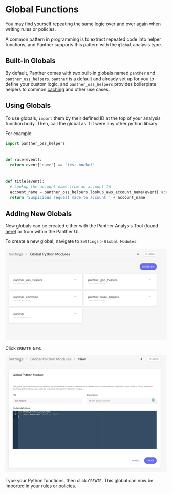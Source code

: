 # Global Functions

You may find yourself repeating the same logic over and over again when writing rules or policies.

A common pattern in programming is to extract repeated code into helper functions, and Panther supports this pattern with the `global` analysis type.

## Built-in Globals

By default, Panther comes with two built-in globals named `panther` and `panther_oss_helpers`. `panther` is a default and already set up for you to define your custom logic, and `panther_oss_helpers` provides boilerplate helpers to common [caching](caching.md) and other use cases.

## Using Globals

To use globals, `import` them by their defined ID at the top of your analysis function body. Then, call the global as if it were any other python library.

For example:

```python
import panther_oss_helpers


def rule(event):
  return event['name'] == 'test-bucket'


def title(event):
  # Lookup the account name from an account Id
  account_name = panther_oss_helpers.lookup_aws_account_name(event['accountId'])
  return 'Suspicious request made to account ' + account_name
```

## Adding New Globals

New globals can be created either with the Panther Analysis Tool (found [here](panther-analysis-tool.md#globals)) or from within the Panther UI.

To create a new global, navigate to `Settings` > `Global Modules`:

![List Globals](../.gitbook/assets/globals/list-globals.png)

Click `CREATE NEW`:

![Create New Global](../.gitbook/assets/globals/create-new-global.png)

Type your Python functions, then click `CREATE`. This global can now be imported in your rules or policies.
